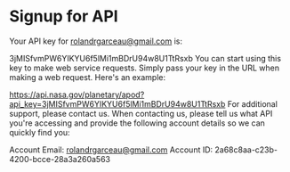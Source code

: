 # Signup for API

Your API key for rolandrgarceau@gmail.com is:

3jMISfvmPW6YIKYU6f5lMi1mBDrU94w8U1TtRsxb
You can start using this key to make web service requests. Simply pass your key in the URL when making a web request. Here's an example:

https://api.nasa.gov/planetary/apod?api_key=3jMISfvmPW6YIKYU6f5lMi1mBDrU94w8U1TtRsxb
For additional support, please contact us. When contacting us, please tell us what API you're accessing and provide the following account details so we can quickly find you:

Account Email: rolandrgarceau@gmail.com
Account ID: 2a68c8aa-c23b-4200-bcce-28a3a260a563